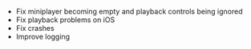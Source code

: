 - Fix miniplayer becoming empty and playback controls being ignored
- Fix playback problems on iOS
- Fix crashes
- Improve logging